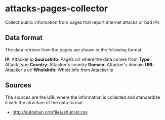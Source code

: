 # attacks-pages-collector
Collect public information from pages that report internet attacks or bad IPs

## Data format

The data retrieve from the pages are shown in the following format:

**IP**: Attacker ip
**SourceInfo**: Page’s url where the data comes from
**Type**: Attack type
**Country**: Attacker's country
**Domain**: Attacker's domain
**URL**: Attacker's url
**WhoIsInfo**: Whois info from Attacker ip

## Sources

The sources are the URL where the information is collected and standardize it with the structure of the data format.

- http://autoshun.org/files/shunlist.csv
